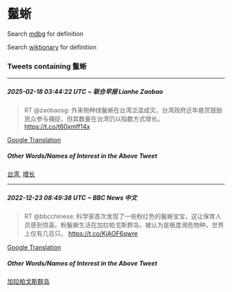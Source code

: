 # 鬣蜥

Search [mdbg](https://www.mdbg.net/chinese/dictionary?page=worddict&wdrst=0&wdqb=鬣蜥) for definition

Search [wiktionary](https://en.wiktionary.org/wiki/鬣蜥) for definition

### Tweets containing 鬣蜥

___
##### 2025-02-18 03:44:22 UTC ~ 联合早报 Lianhe Zaobao
> RT @zaobaosg: 外来物种绿鬣蜥在台湾泛滥成灾，台湾政府近年悬赏鼓励民众参与捕捉，但其数量在台湾仍以指数方式增长。 https://t.co/t60xmff14x

[Google Translation](https://translate.google.com/?hi=en&tab=TT&sl=zh-CN&tl=en&op=translate&text=RT+%40zaobaosg%3A+%E5%A4%96%E6%9D%A5%E7%89%A9%E7%A7%8D%E7%BB%BF%E9%AC%A3%E8%9C%A5%E5%9C%A8%E5%8F%B0%E6%B9%BE%E6%B3%9B%E6%BB%A5%E6%88%90%E7%81%BE%EF%BC%8C%E5%8F%B0%E6%B9%BE%E6%94%BF%E5%BA%9C%E8%BF%91%E5%B9%B4%E6%82%AC%E8%B5%8F%E9%BC%93%E5%8A%B1%E6%B0%91%E4%BC%97%E5%8F%82%E4%B8%8E%E6%8D%95%E6%8D%89%EF%BC%8C%E4%BD%86%E5%85%B6%E6%95%B0%E9%87%8F%E5%9C%A8%E5%8F%B0%E6%B9%BE%E4%BB%8D%E4%BB%A5%E6%8C%87%E6%95%B0%E6%96%B9%E5%BC%8F%E5%A2%9E%E9%95%BF%E3%80%82+https%3A%2F%2Ft.co%2Ft60xmff14x)
##### Other Words/Names of Interest in the Above Tweet
[台湾](台湾.md), [增长](增长.md)
___
##### 2022-12-23 08:49:38 UTC ~ BBC News 中文
> RT @bbcchinese: 科学家首次发现了一些粉红色的鬣蜥宝宝，这让保育人员感到惊喜。粉鬣蜥生活在加拉帕戈斯群岛，被认为是极度濒危物种，世界上仅有几百只。 https://t.co/KjAOF6qwre

[Google Translation](https://translate.google.com/?hi=en&tab=TT&sl=zh-CN&tl=en&op=translate&text=RT+%40bbcchinese%3A+%E7%A7%91%E5%AD%A6%E5%AE%B6%E9%A6%96%E6%AC%A1%E5%8F%91%E7%8E%B0%E4%BA%86%E4%B8%80%E4%BA%9B%E7%B2%89%E7%BA%A2%E8%89%B2%E7%9A%84%E9%AC%A3%E8%9C%A5%E5%AE%9D%E5%AE%9D%EF%BC%8C%E8%BF%99%E8%AE%A9%E4%BF%9D%E8%82%B2%E4%BA%BA%E5%91%98%E6%84%9F%E5%88%B0%E6%83%8A%E5%96%9C%E3%80%82%E7%B2%89%E9%AC%A3%E8%9C%A5%E7%94%9F%E6%B4%BB%E5%9C%A8%E5%8A%A0%E6%8B%89%E5%B8%95%E6%88%88%E6%96%AF%E7%BE%A4%E5%B2%9B%EF%BC%8C%E8%A2%AB%E8%AE%A4%E4%B8%BA%E6%98%AF%E6%9E%81%E5%BA%A6%E6%BF%92%E5%8D%B1%E7%89%A9%E7%A7%8D%EF%BC%8C%E4%B8%96%E7%95%8C%E4%B8%8A%E4%BB%85%E6%9C%89%E5%87%A0%E7%99%BE%E5%8F%AA%E3%80%82+https%3A%2F%2Ft.co%2FKjAOF6qwre)
##### Other Words/Names of Interest in the Above Tweet
[加拉帕戈斯群岛](加拉帕戈斯群岛.md)

